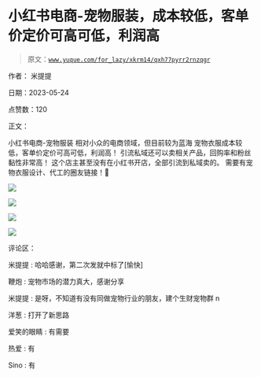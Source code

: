# 小红书电商-宠物服装，成本较低，客单价定价可高可低，利润高

> 原文：[`www.yuque.com/for_lazy/xkrm14/qxh77pyrr2rnzqgr`](https://www.yuque.com/for_lazy/xkrm14/qxh77pyrr2rnzqgr)

作者： 米提提

日期：2023-05-24

点赞数：120

正文：

小红书电商-宠物服装 相对小众的电商领域，但目前较为蓝海 宠物衣服成本较低，客单价定价可高可低，利润高！ 引流私域还可以卖相关产品，回购率和粉丝黏性非常高！ 这个店主甚至没有在小红书开店，全部引流到私域卖的。 需要有宠物衣服设计、代工的圈友链接！🙋

![](img/da324f8a6d330fd1a230b68692409ba1.png)  

![](img/6ae25014ad5fe7e976e3e8cae33c7346.png)  

![](img/80a1038458d0390b920a66e321e9b52e.png)  

![](img/1c969e2129b1d77e2d1883d220c2730e.png)  

评论区：

米提提 : 哈哈感谢，第二次发就中标了[愉快]

鞭炮 : 宠物市场的潜力真大，感谢分享

米提提 : 是呀，不知道有没有同做宠物行业的朋友，建个生财宠物群 n

洋葱 : 打开了新思路

爱笑的眼睛 : 有需要

热爱 : 有

Sino : 有

